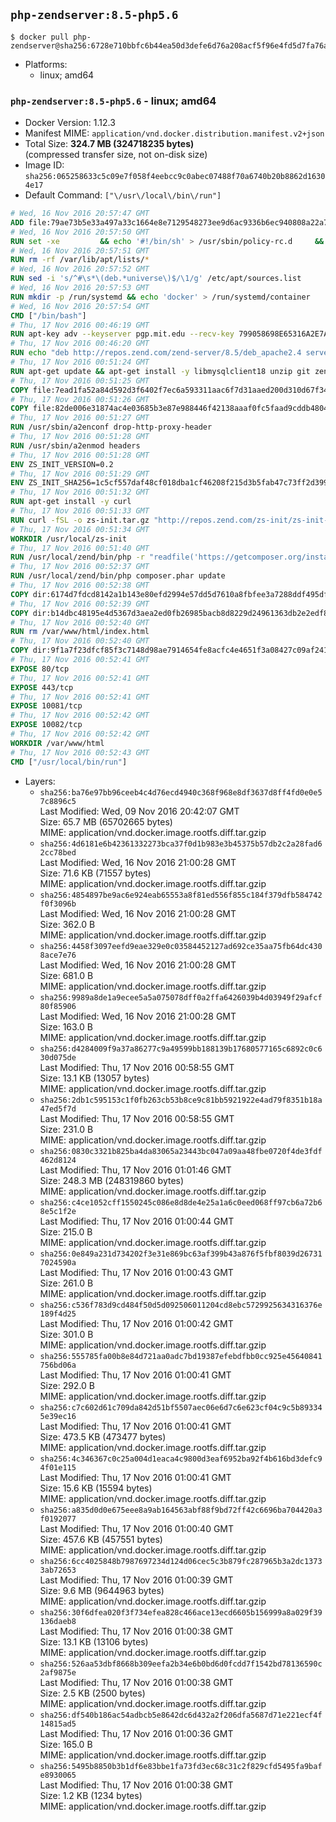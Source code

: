 ## `php-zendserver:8.5-php5.6`

```console
$ docker pull php-zendserver@sha256:6728e710bbfc6b44ea50d3defe6d76a208acf5f96e4fd5d7fa76a4dc82a4a511
```

-	Platforms:
	-	linux; amd64

### `php-zendserver:8.5-php5.6` - linux; amd64

-	Docker Version: 1.12.3
-	Manifest MIME: `application/vnd.docker.distribution.manifest.v2+json`
-	Total Size: **324.7 MB (324718235 bytes)**  
	(compressed transfer size, not on-disk size)
-	Image ID: `sha256:065258633c5c09e7f058f4eebcc9c0abec07488f70a6740b20b8862d16304e17`
-	Default Command: `["\/usr\/local\/bin\/run"]`

```dockerfile
# Wed, 16 Nov 2016 20:57:47 GMT
ADD file:79ae73b5e33a497a33c1664e8e7129548273ee9d6ac9336b6ec940808a22a781 in / 
# Wed, 16 Nov 2016 20:57:50 GMT
RUN set -xe 		&& echo '#!/bin/sh' > /usr/sbin/policy-rc.d 	&& echo 'exit 101' >> /usr/sbin/policy-rc.d 	&& chmod +x /usr/sbin/policy-rc.d 		&& dpkg-divert --local --rename --add /sbin/initctl 	&& cp -a /usr/sbin/policy-rc.d /sbin/initctl 	&& sed -i 's/^exit.*/exit 0/' /sbin/initctl 		&& echo 'force-unsafe-io' > /etc/dpkg/dpkg.cfg.d/docker-apt-speedup 		&& echo 'DPkg::Post-Invoke { "rm -f /var/cache/apt/archives/*.deb /var/cache/apt/archives/partial/*.deb /var/cache/apt/*.bin || true"; };' > /etc/apt/apt.conf.d/docker-clean 	&& echo 'APT::Update::Post-Invoke { "rm -f /var/cache/apt/archives/*.deb /var/cache/apt/archives/partial/*.deb /var/cache/apt/*.bin || true"; };' >> /etc/apt/apt.conf.d/docker-clean 	&& echo 'Dir::Cache::pkgcache ""; Dir::Cache::srcpkgcache "";' >> /etc/apt/apt.conf.d/docker-clean 		&& echo 'Acquire::Languages "none";' > /etc/apt/apt.conf.d/docker-no-languages 		&& echo 'Acquire::GzipIndexes "true"; Acquire::CompressionTypes::Order:: "gz";' > /etc/apt/apt.conf.d/docker-gzip-indexes 		&& echo 'Apt::AutoRemove::SuggestsImportant "false";' > /etc/apt/apt.conf.d/docker-autoremove-suggests
# Wed, 16 Nov 2016 20:57:51 GMT
RUN rm -rf /var/lib/apt/lists/*
# Wed, 16 Nov 2016 20:57:52 GMT
RUN sed -i 's/^#\s*\(deb.*universe\)$/\1/g' /etc/apt/sources.list
# Wed, 16 Nov 2016 20:57:53 GMT
RUN mkdir -p /run/systemd && echo 'docker' > /run/systemd/container
# Wed, 16 Nov 2016 20:57:54 GMT
CMD ["/bin/bash"]
# Thu, 17 Nov 2016 00:46:19 GMT
RUN apt-key adv --keyserver pgp.mit.edu --recv-key 799058698E65316A2E7A4FF42EAE1437F7D2C623
# Thu, 17 Nov 2016 00:46:20 GMT
RUN echo "deb http://repos.zend.com/zend-server/8.5/deb_apache2.4 server non-free" >> /etc/apt/sources.list.d/zend-server.list
# Thu, 17 Nov 2016 00:51:24 GMT
RUN apt-get update && apt-get install -y libmysqlclient18 unzip git zend-server-php-5.6 && /usr/local/zend/bin/zendctl.sh stop
# Thu, 17 Nov 2016 00:51:25 GMT
COPY file:7ead1fa52a84d592d3f6402f7ec6a593311aac6f7d31aaed200d310d67f34d54 in /etc/ 
# Thu, 17 Nov 2016 00:51:26 GMT
COPY file:82de006e31874ac4e03685b3e87e988446f42138aaaf0fc5faad9cddb48040ba in /etc/apache2/conf-available 
# Thu, 17 Nov 2016 00:51:27 GMT
RUN /usr/sbin/a2enconf drop-http-proxy-header
# Thu, 17 Nov 2016 00:51:28 GMT
RUN /usr/sbin/a2enmod headers
# Thu, 17 Nov 2016 00:51:28 GMT
ENV ZS_INIT_VERSION=0.2
# Thu, 17 Nov 2016 00:51:29 GMT
ENV ZS_INIT_SHA256=1c5cf557daf48cf018dba1cf46208f215d3b5fab47c73ff2d39988581ebd6932
# Thu, 17 Nov 2016 00:51:32 GMT
RUN apt-get install -y curl
# Thu, 17 Nov 2016 00:51:33 GMT
RUN curl -fSL -o zs-init.tar.gz "http://repos.zend.com/zs-init/zs-init-docker-${ZS_INIT_VERSION}.tar.gz"     && echo "${ZS_INIT_SHA256} *zs-init.tar.gz" | sha256sum -c -     && mkdir /usr/local/zs-init     && tar xzf zs-init.tar.gz --strip-components=1 -C /usr/local/zs-init     && rm zs-init.tar.gz
# Thu, 17 Nov 2016 00:51:34 GMT
WORKDIR /usr/local/zs-init
# Thu, 17 Nov 2016 00:51:40 GMT
RUN /usr/local/zend/bin/php -r "readfile('https://getcomposer.org/installer');" | /usr/local/zend/bin/php
# Thu, 17 Nov 2016 00:52:37 GMT
RUN /usr/local/zend/bin/php composer.phar update
# Thu, 17 Nov 2016 00:52:38 GMT
COPY dir:6174d7fdcd8142a1b143e80efd2994e57dd5d7610a8fbfee3a7288ddf495dfdf in /usr/local/bin 
# Thu, 17 Nov 2016 00:52:39 GMT
COPY dir:b14dbc48195e4d5367d3aea2ed0fb26985bacb8d8229d24961363db2e2edf8f0 in /usr/local/zend/var/plugins/ 
# Thu, 17 Nov 2016 00:52:40 GMT
RUN rm /var/www/html/index.html
# Thu, 17 Nov 2016 00:52:40 GMT
COPY dir:9f1a7f23dfcf85f3c7148d98ae7914654fe8acfc4e4651f3a08427c09af24198 in /var/www/html 
# Thu, 17 Nov 2016 00:52:41 GMT
EXPOSE 80/tcp
# Thu, 17 Nov 2016 00:52:41 GMT
EXPOSE 443/tcp
# Thu, 17 Nov 2016 00:52:41 GMT
EXPOSE 10081/tcp
# Thu, 17 Nov 2016 00:52:42 GMT
EXPOSE 10082/tcp
# Thu, 17 Nov 2016 00:52:42 GMT
WORKDIR /var/www/html
# Thu, 17 Nov 2016 00:52:43 GMT
CMD ["/usr/local/bin/run"]
```

-	Layers:
	-	`sha256:ba76e97bb96ceeb4c4d76ecd4940c368f968e8df3637d8ff4fd0e0e57c8896c5`  
		Last Modified: Wed, 09 Nov 2016 20:42:07 GMT  
		Size: 65.7 MB (65702665 bytes)  
		MIME: application/vnd.docker.image.rootfs.diff.tar.gzip
	-	`sha256:4d6181e6b42361332273bca37f0d1b983e3b45375b57db2c2a28fad62cc78bed`  
		Last Modified: Wed, 16 Nov 2016 21:00:28 GMT  
		Size: 71.6 KB (71557 bytes)  
		MIME: application/vnd.docker.image.rootfs.diff.tar.gzip
	-	`sha256:4854897be9ac6e924eab65553a8f81ed556f855c184f379dfb584742f0f3096b`  
		Last Modified: Wed, 16 Nov 2016 21:00:28 GMT  
		Size: 362.0 B  
		MIME: application/vnd.docker.image.rootfs.diff.tar.gzip
	-	`sha256:4458f3097eefd9eae329e0c03584452127ad692ce35aa75fb64dc4308ace7e76`  
		Last Modified: Wed, 16 Nov 2016 21:00:28 GMT  
		Size: 681.0 B  
		MIME: application/vnd.docker.image.rootfs.diff.tar.gzip
	-	`sha256:9989a8de1a9ecee5a5a075078dff0a2ffa6426039b4d03949f29afcf80f85906`  
		Last Modified: Wed, 16 Nov 2016 21:00:28 GMT  
		Size: 163.0 B  
		MIME: application/vnd.docker.image.rootfs.diff.tar.gzip
	-	`sha256:d4284009f9a37a86277c9a49599bb188139b17680577165c6892c0c630d075de`  
		Last Modified: Thu, 17 Nov 2016 00:58:55 GMT  
		Size: 13.1 KB (13057 bytes)  
		MIME: application/vnd.docker.image.rootfs.diff.tar.gzip
	-	`sha256:2db1c595153c1f0fb263cb53b8ce9c81bb5921922e4ad79f8351b18a47ed5f7d`  
		Last Modified: Thu, 17 Nov 2016 00:58:55 GMT  
		Size: 231.0 B  
		MIME: application/vnd.docker.image.rootfs.diff.tar.gzip
	-	`sha256:0830c3321b825ba4da83065a23443bc047a09aa48fbe0720f4de3fdf462d8124`  
		Last Modified: Thu, 17 Nov 2016 01:01:46 GMT  
		Size: 248.3 MB (248319860 bytes)  
		MIME: application/vnd.docker.image.rootfs.diff.tar.gzip
	-	`sha256:c4ce1052cff1550245c086e8d8de4e25a1a6c0eed068ff97cb6a72b68e5c1f2e`  
		Last Modified: Thu, 17 Nov 2016 01:00:44 GMT  
		Size: 215.0 B  
		MIME: application/vnd.docker.image.rootfs.diff.tar.gzip
	-	`sha256:0e849a231d734202f3e31e869bc63af399b43a876f5fbf8039d267317024590a`  
		Last Modified: Thu, 17 Nov 2016 01:00:43 GMT  
		Size: 261.0 B  
		MIME: application/vnd.docker.image.rootfs.diff.tar.gzip
	-	`sha256:c536f783d9cd484f50d5d092506011204cd8ebc5729925634316376e189f4d25`  
		Last Modified: Thu, 17 Nov 2016 01:00:42 GMT  
		Size: 301.0 B  
		MIME: application/vnd.docker.image.rootfs.diff.tar.gzip
	-	`sha256:555785fa00b8e84d721aa0adc7bd19387efebdfbb0cc925e45640841756bd06a`  
		Last Modified: Thu, 17 Nov 2016 01:00:41 GMT  
		Size: 292.0 B  
		MIME: application/vnd.docker.image.rootfs.diff.tar.gzip
	-	`sha256:c7c602d61c709da842d51bf5507aec06e6d7c6e623cf04c9c5b893345e39ec16`  
		Last Modified: Thu, 17 Nov 2016 01:00:41 GMT  
		Size: 473.5 KB (473477 bytes)  
		MIME: application/vnd.docker.image.rootfs.diff.tar.gzip
	-	`sha256:4c346367c0c25a004d1eaca4c9800d3eaf6952ba92f4b616bd3defc94f01e115`  
		Last Modified: Thu, 17 Nov 2016 01:00:41 GMT  
		Size: 15.6 KB (15594 bytes)  
		MIME: application/vnd.docker.image.rootfs.diff.tar.gzip
	-	`sha256:a835d0d0e675eee8a9ab164563abf88f9bd72ff42c6696ba704420a3f0192077`  
		Last Modified: Thu, 17 Nov 2016 01:00:40 GMT  
		Size: 457.6 KB (457551 bytes)  
		MIME: application/vnd.docker.image.rootfs.diff.tar.gzip
	-	`sha256:6cc4025848b7987697234d124d06cec5c3b879fc287965b3a2dc13733ab72653`  
		Last Modified: Thu, 17 Nov 2016 01:00:39 GMT  
		Size: 9.6 MB (9644963 bytes)  
		MIME: application/vnd.docker.image.rootfs.diff.tar.gzip
	-	`sha256:30f6dfea020f3f734efea828c466ace13ecd6605b156999a8a029f39136daeb8`  
		Last Modified: Thu, 17 Nov 2016 01:00:38 GMT  
		Size: 13.1 KB (13106 bytes)  
		MIME: application/vnd.docker.image.rootfs.diff.tar.gzip
	-	`sha256:526aa53dbf8668b309eefa2b34e6b0bd6d0fcdd7f1542bd78136590c2af9875e`  
		Last Modified: Thu, 17 Nov 2016 01:00:38 GMT  
		Size: 2.5 KB (2500 bytes)  
		MIME: application/vnd.docker.image.rootfs.diff.tar.gzip
	-	`sha256:df540b186ac54adbcb5e8642dc6d432a2f206dfa5687d71e221ecf4f14815ad5`  
		Last Modified: Thu, 17 Nov 2016 01:00:36 GMT  
		Size: 165.0 B  
		MIME: application/vnd.docker.image.rootfs.diff.tar.gzip
	-	`sha256:5495b8850b3b1df6e83bbe1fa73fd3ec68c31c2f829cfd5495fa9bafe8930065`  
		Last Modified: Thu, 17 Nov 2016 01:00:38 GMT  
		Size: 1.2 KB (1234 bytes)  
		MIME: application/vnd.docker.image.rootfs.diff.tar.gzip

